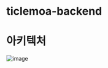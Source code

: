 # ticlemoa-backend

# 아키텍처
![image](https://user-images.githubusercontent.com/80899085/210204487-667bdbb0-85c7-48c4-922a-b2a655131157.png)
